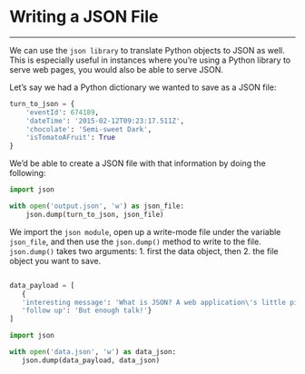 # Writing a JSON File
---
We can use the `json library` to translate Python objects to JSON as well. 
This is especially useful in instances where you’re using a Python library to serve web pages, you would also be able to serve JSON. 

Let’s say we had a Python dictionary we wanted to save as a JSON file:
```python
turn_to_json = {
	'eventId': 674189,
	'dateTime': '2015-02-12T09:23:17.511Z',
	'chocolate': 'Semi-sweet Dark',
	'isTomatoAFruit': True
}
```

We’d be able to create a JSON file with that information by doing the following:
```python
import json

with open('output.json', 'w') as json_file:
	json.dump(turn_to_json, json_file)
```
We import the `json module`, open up a write-mode file under the variable `json_file`, and then use the `json.dump()` method to write to the file. 
`json.dump()` takes two arguments: 
	1. first the data object, 
	then 2. the file object you want to save.

 ```python  

data_payload = [
	{
	'interesting message': 'What is JSON? A web application\'s little pile of secrets.',
	'follow up': 'But enough talk!'}
]

import json

with open('data.json', 'w') as data_json:
	json.dump(data_payload, data_json)
```